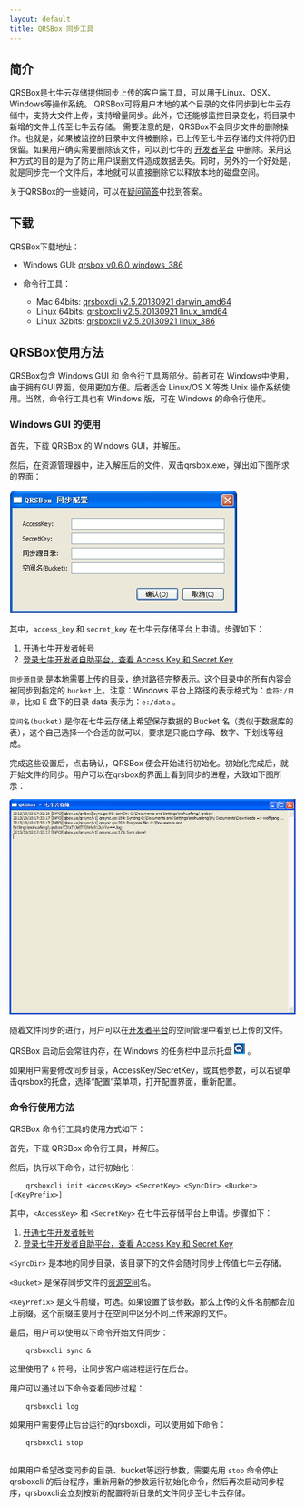 ```yaml
---
layout: default
title: QRSBox 同步工具
---
```



## 简介

QRSBox是七牛云存储提供同步上传的客户端工具，可以用于Linux、OSX、Windows等操作系统。
QRSBox可将用户本地的某个目录的文件同步到七牛云存储中，支持大文件上传，支持增量同步。此外，它还能够监控目录变化，将目录中新增的文件上传至七牛云存储。
需要注意的是，QRSBox不会同步文件的删除操作。也就是，如果被监控的目录中文件被删除，已上传至七牛云存储的文件将仍旧保留。如果用户确实需要删除该文件，可以到七牛的 [开发者平台](https://portal.qiniu.com/) 中删除。采用这种方式的目的是为了防止用户误删文件造成数据丢失。同时，另外的一个好处是，就是同步完一个文件后，本地就可以直接删除它以释放本地的磁盘空间。

关于QRSBox的一些疑问，可以在[疑问简答](http://kb.qiniu.com/537ps105)中找到答案。


## 下载

QRSBox下载地址：

- Windows GUI: [qrsbox v0.6.0 windows_386](http://open.qiniudn.com/qrsbox-v0.6.0.zip)

- 命令行工具：
  - Mac 64bits: [qrsboxcli v2.5.20130921 darwin_amd64](http://open.qiniudn.com/devtools/v2.5.20130921/darwin_amd64/qrsboxcli)
  - Linux 64bits: [qrsboxcli v2.5.20130921 linux_amd64](http://open.qiniudn.com/devtools/v2.5.20130921/linux_amd64/qrsboxcli)
  - Linux 32bits: [qrsboxcli v2.5.20130921 linux_386](http://open.qiniudn.com/devtools/v2.5.20130921/linux_386/qrsboxcli)


## QRSBox使用方法

QRSBox包含 Windows GUI 和 命令行工具两部分。前者可在 Windows中使用，由于拥有GUI界面，使用更加方便。后者适合 Linux/OS X 等类 Unix 操作系统使用。当然，命令行工具也有 Windows 版，可在 Windows 的命令行使用。

### Windows GUI 的使用

首先，下载 QRSBox 的 Windows GUI，并解压。

然后，在资源管理器中，进入解压后的文件，双击qrsbox.exe，弹出如下图所求的界面：

<div class="imgwrap"><img src="img/qrsbox-demo.png" alt="qrsbox"/></div>

其中，`access_key` 和 `secret_key` 在七牛云存储平台上申请。步骤如下：

1. [开通七牛开发者帐号](https://portal.qiniu.com/signup)
1. [登录七牛开发者自助平台，查看 Access Key 和 Secret Key](https://portal.qiniu.com/setting/key)

`同步源目录` 是本地需要上传的目录，绝对路径完整表示。这个目录中的所有内容会被同步到指定的 `bucket` 上。注意：Windows 平台上路径的表示格式为：`盘符:/目录`，比如 E 盘下的目录 data 表示为：`e:/data` 。

`空间名(bucket)` 是你在七牛云存储上希望保存数据的 Bucket 名（类似于数据库的表），这个自己选择一个合适的就可以，要求是只能由字母、数字、下划线等组成。

完成这些设置后，点击确认，QRSBox 便会开始进行初始化。初始化完成后，就开始文件的同步。用户可以在qrsbox的界面上看到同步的进程，大致如下图所示：

![查看同步进程](img/qrsbox-sync.png)

随着文件同步的进行，用户可以在[开发者平台](https://portal.qiniu.com/)的空间管理中看到已上传的文件。

QRSBox 启动后会常驻内存，在 Windows 的任务栏中显示托盘 ![托盘](img/qrsbox-icon.png) 。

如果用户需要修改同步目录，AccessKey/SecretKey，或其他参数，可以右键单击qrsbox的托盘，选择“配置”菜单项，打开配置界面，重新配置。

### 命令行使用方法

QRSBox 命令行工具的使用方式如下：

首先，下载 QRSBox 命令行工具，并解压。

然后，执行以下命令，进行初始化：

```
    qrsboxcli init <AccessKey> <SecretKey> <SyncDir> <Bucket> [<KeyPrefix>]
```

其中，`<AccessKey>` 和 `<SecretKey>` 在七牛云存储平台上申请。步骤如下：

1. [开通七牛开发者帐号](https://portal.qiniu.com/signup)
1. [登录七牛开发者自助平台，查看 Access Key 和 Secret Key](https://portal.qiniu.com/setting/key)

`<SyncDir>` 是本地的同步目录，该目录下的文件会随时同步上传值七牛云存储。

`<Bucket>` 是保存同步文件的[资源空间](http://docs.qiniu.com/api/v6/terminology.html#Bucket)名。

`<KeyPrefix>` 是文件前缀，可选。如果设置了该参数，那么上传的文件名前都会加上前缀。这个前缀主要用于在空间中区分不同上传来源的文件。

最后，用户可以使用以下命令开始文件同步：

```
    qrsboxcli sync &
```

这里使用了 `&` 符号，让同步客户端进程运行在后台。

用户可以通过以下命令查看同步过程：

```
    qrsboxcli log
```

如果用户需要停止后台运行的qrsboxcli，可以使用如下命令：

```
    qrsboxcli stop
    
```

如果用户希望改变同步的目录、bucket等运行参数，需要先用 `stop` 命令停止 qrsboxcli 的后台程序，重新用新的参数运行初始化命令，然后再次启动同步程序，qrsboxcli会立刻按新的配置将新目录的文件同步至七牛云存储。


